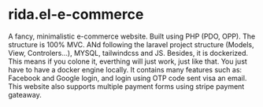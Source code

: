 # rida.el-e-commerce
A fancy, minimalistic e-commerce website. Built using PHP (PDO, OPP). The structure is 100% MVC. ANd following the laravel project structure (Models, View, Controlers...), MYSQL, tailwindcss and JS. Besides, it is dockerized. This means if you colone it, everthing will just work, just like that. You just have to have a docker engine locally. It contains many features such as: Facebook and Google login, and login using OTP code sent visa an email. This website also supports multiple payment forms using stripe payment gateaway.
